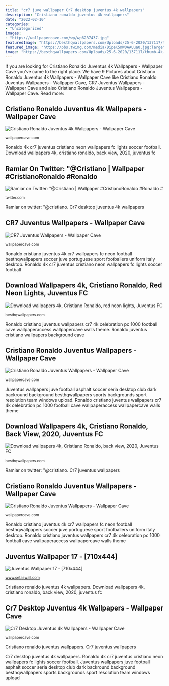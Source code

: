 ```yaml
---
title: "cr7 juve wallpaper Cr7 desktop juventus 4k wallpapers"
description: "Cristiano ronaldo juventus 4k wallpapers"
date: "2022-02-10"
categories:
- "Uncategorized"
images:
- "https://wallpapercave.com/wp/wp6287437.jpg"
featuredImage: "https://besthqwallpapers.com/Uploads/25-6-2020/137117/thumb-4k-cristiano-ronaldo-red-neon-lights-juventus-fc-cr7.jpg"
featured_image: "https://pbs.twimg.com/media/DipeK5mW0AAUua0.jpg:large"
image: "https://besthqwallpapers.com/Uploads/25-6-2020/137117/thumb-4k-cristiano-ronaldo-red-neon-lights-juventus-fc-cr7.jpg"
---
```


If you are looking for Cristiano Ronaldo Juventus 4k Wallpapers - Wallpaper Cave you've came to the right place. We have 9 Pictures about Cristiano Ronaldo Juventus 4k Wallpapers - Wallpaper Cave like Cristiano Ronaldo Juventus Wallpapers - Wallpaper Cave, CR7 Juventus Wallpapers - Wallpaper Cave and also Cristiano Ronaldo Juventus Wallpapers - Wallpaper Cave. Read more:

## Cristiano Ronaldo Juventus 4k Wallpapers - Wallpaper Cave

![Cristiano Ronaldo Juventus 4k Wallpapers - Wallpaper Cave](https://wallpapercave.com/wp/wp4717576.jpg "Download wallpapers 4k, cristiano ronaldo, back view, 2020, juventus fc")

<small>wallpapercave.com</small>

Ronaldo 4k cr7 juventus cristiano neon wallpapers fc lights soccer football. Download wallpapers 4k, cristiano ronaldo, back view, 2020, juventus fc

## Ramiar On Twitter: &quot;@Cristiano | Wallpaper #CristianoRonaldo #Ronaldo #

![Ramiar on Twitter: &quot;@Cristiano | Wallpaper #CristianoRonaldo #Ronaldo #](https://pbs.twimg.com/media/DipeK5mW0AAUua0.jpg:large "Cristiano ronaldo juventus 4k wallpapers")

<small>twitter.com</small>

Ramiar on twitter: &quot;@cristiano. Cr7 desktop juventus 4k wallpapers

## CR7 Juventus Wallpapers - Wallpaper Cave

![CR7 Juventus Wallpapers - Wallpaper Cave](https://wallpapercave.com/wp/wp3649766.jpg "Ramiar on twitter: &quot;@cristiano")

<small>wallpapercave.com</small>

Ronaldo cristiano juventus 4k cr7 wallpapers fc neon football besthqwallpapers soccer juve portuguese sport footballers uniform italy desktop. Ronaldo 4k cr7 juventus cristiano neon wallpapers fc lights soccer football

## Download Wallpapers 4k, Cristiano Ronaldo, Red Neon Lights, Juventus FC

![Download wallpapers 4k, Cristiano Ronaldo, red neon lights, Juventus FC](https://besthqwallpapers.com/Uploads/25-6-2020/137117/thumb-4k-cristiano-ronaldo-red-neon-lights-juventus-fc-cr7.jpg "Ramiar on twitter: &quot;@cristiano")

<small>besthqwallpapers.com</small>

Ronaldo cristiano juventus wallpapers cr7 4k celebration pc 1000 football cave wallpaperaccess wallpapercave walls theme. Ronaldo juventus cristiano wallpapers background cave

## Cristiano Ronaldo Juventus Wallpapers - Wallpaper Cave

![Cristiano Ronaldo Juventus Wallpapers - Wallpaper Cave](https://wallpapercave.com/wp/wc3137279.jpg "Juventus cr7 wallpapers")

<small>wallpapercave.com</small>

Juventus wallpapers juve football asphalt soccer seria desktop club dark backround background besthqwallpapers sports backgrounds sport resolution team windows upload. Ronaldo cristiano juventus wallpapers cr7 4k celebration pc 1000 football cave wallpaperaccess wallpapercave walls theme

## Download Wallpapers 4k, Cristiano Ronaldo, Back View, 2020, Juventus FC

![Download wallpapers 4k, Cristiano Ronaldo, back view, 2020, Juventus FC](https://besthqwallpapers.com/Uploads/25-5-2020/134589/thumb2-4k-cristiano-ronaldo-back-view-2020-juventus-fc.jpg "Ronaldo 4k cr7 juventus cristiano neon wallpapers fc lights soccer football")

<small>besthqwallpapers.com</small>

Ramiar on twitter: &quot;@cristiano. Cr7 juventus wallpapers

## Cristiano Ronaldo Juventus Wallpapers - Wallpaper Cave

![Cristiano Ronaldo Juventus Wallpapers - Wallpaper Cave](https://wallpapercave.com/wp/wc3137268.jpg "Cristiano ronaldo juventus wallpapers")

<small>wallpapercave.com</small>

Ronaldo cristiano juventus 4k cr7 wallpapers fc neon football besthqwallpapers soccer juve portuguese sport footballers uniform italy desktop. Ronaldo cristiano juventus wallpapers cr7 4k celebration pc 1000 football cave wallpaperaccess wallpapercave walls theme

## Juventus Wallpaper 17 - [710x444]

![Juventus Wallpaper 17 - [710x444]](https://www.setaswall.com/wp-content/uploads/2018/04/Juventus-Wallpaper-17-710x444.png "Cristiano ronaldo juventus wallpapers")

<small>www.setaswall.com</small>

Cristiano ronaldo juventus 4k wallpapers. Download wallpapers 4k, cristiano ronaldo, back view, 2020, juventus fc

## Cr7 Desktop Juventus 4k Wallpapers - Wallpaper Cave

![Cr7 Desktop Juventus 4k Wallpapers - Wallpaper Cave](https://wallpapercave.com/wp/wp6287437.jpg "Juventus cr7 wallpapers")

<small>wallpapercave.com</small>

Cristiano ronaldo juventus wallpapers. Cr7 juventus wallpapers

Cr7 desktop juventus 4k wallpapers. Ronaldo 4k cr7 juventus cristiano neon wallpapers fc lights soccer football. Juventus wallpapers juve football asphalt soccer seria desktop club dark backround background besthqwallpapers sports backgrounds sport resolution team windows upload
